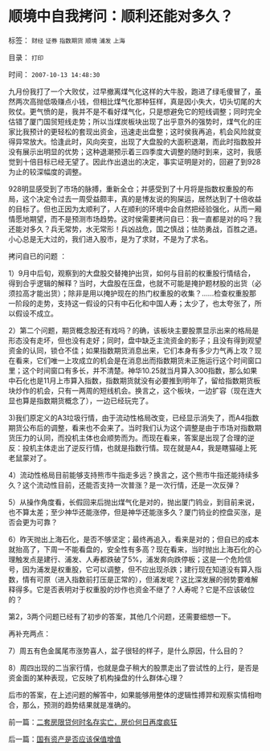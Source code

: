 # 顺境中自我拷问：顺利还能对多久？

标签： `财经` `证券` `指数期货` `顺境` `浦发` `上海` 

目录： `打印`

时间： `2007-10-13 14:48:30`

九月份我打了一个大败仗，过早撤离煤气化这样的大牛股，跑进了绿毛傻冒了，虽然两次高抛低吸赚点小钱，但相比煤气化那种狂样，真是因小失大，切头切尾的大败仗。更气愤的是，我并不是不看好煤气化，只是想避免它的短线调整；同时完全估错了厦门国贸短线走势；所以当煤炭板块出现了出乎意外的强势时，煤气化的庄家比我预计的更轻松的套现出资金，迅速走出盘整；这时侯我再追，机会风险就变得异常放大。恰逢此时，风向突变，出现了大盘股的大面积退潮，而此时指数股并没有展示出明显的优势；这种退潮预示着三四季度大调整的随时到来，这时，我感觉到十倍目标已经无望了。因此作出退出的决定，事实证明是对的，回避了到928为止的较深幅度的调整。

928明显感受到了市场的脉搏，重新全仓；并感受到了十月将是指数权重股的布局，这个决定令过去一周受益颇丰，真的是博友说的狗屎运，居然达到了十倍收益的目标了。但也正因为太顺利了，人在顺利的环境中会自然把经验强化，从而一厢情愿地期望，而不是预测市场趋势。这时侯需要拷问自已：我一直都是对的吗？我还能对多久？兵无常势，水无常形！兵凶战危，国之慎战；怯防勇战，百胜之道。小心总是无大过的，我们进入股市，是为了求财，不是为了求名。

拷问自已的问题 ：

1）9月中后旬，观察到的大盘股交替掩护出货，如何与目前的权重股行情结合，得到合乎逻辑的解释？当时，大盘股在压盘，也就不可能是掩护题材股的出货（必须拉高才能出货）；除非是用以掩护现在的热门权重股的收集？……检查权重股那一阶段的走势，支持这一假设的只有中石化和中国人寿；太少了，也太夸张了，所以假设不成立。

2）第二个问题，期货概念股还有戏吗？的确，该板块主要股票显示出来的格局是形态没有走坏，但也没有走好；同时，盘中缺乏主流资金的影子；且没有得到观望资金的认同，锁仓不佳；如果指数期货消息出来，它们本身有多少力气再上攻？现在看来，它们唯一上攻成立的机会是在消息出而指数期货未正施运行这个时间窗口里；这个时间窗口有多长，并不清楚。神华10.25就当月算入300指数，那么如果中石化也是11月上市算入指数，指数期货就没有必要推到明年了，留给指数期货板块炒作的机会，只有一两周的短线机会。换言之，这个板块，一边扩容（现在连大显也算是指数期货概念了），一边已经玩完了。

3)我们原定义的A3垃圾行情，由于流动性格局改变，已经显示消失了，而A4指数期货公布后的调整，看来也不会来了。当时我们认为这个调整是由于市场对指数期货压力的认同，而投机主体也会顺势而为。而现在看来，答案是出现了合理的逆反：投机主体走出了逆反行情，也就是指数行情。现在就是A4，我是瞎猫碰上死老鼠蒙对了。

4）流动性格局目前能够支持熊市牛指走多远？换言之，这个熊市牛指还能持续多久？这个流动性目前，还能否支持一次普涨？是一次行情，还是一次反弹？

5）从操作角度看，长假回来后抛出煤气化是对的，抛出厦门钨业，到目前来说，也不算太差；至少神华还能涨停，但是神华还能涨多久？厦门钨业的控盘买涨，是否会更为可靠？

6）昨天抛出上海石化，是否不够坚定；最终再追入，看来是对的；但自已的成本就抬高了，下周一不能看盘的，安全性有多高？现在看来，当时抛出上海石化的心理触发点是建行、浦发、人寿都跌破了5%，浦发奔向跌停板；这是一个危险信号，因为浦发是权重股，它可以调整，但不应出现杀跌；建行现在知道没有算入指数，情有可原（进入指数前打压是正常的），但浦发呢？这比深发展的弱势要难解释得多。它是否表明对于权重股的炒作也资金不继了？人寿呢？它是不应该破位的？

第2，3两个问题已经有了初步的答案，其他几个问题，还需要细想一下。

再补充两点：

7）周五有色金属尾市涨势喜人，盆子很轻的样子，是什么原因，什么目的？

8）周四出现的二当家行情，也就是盘子稍大的股票走出了尝试性的上行，是否是资金面的某种表现，它反映了机构操盘的什么群体心理？

后市的答案，在上述问题的解答中，如果能够用整体的逻辑性搏羿和观察实情相吻合，那么，预测的趋势结果就是准确的。



前一篇：[二套房限贷何时名存实亡，房价何日再度疯狂](../../../2007/10/13/二套房限贷何时名存实亡，房价何日再度疯狂.md)

后一篇：[国有资产是否应该保值增值](../../../2007/10/13/国有资产是否应该保值增值.md)